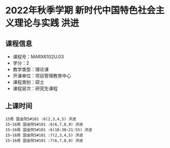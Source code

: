 # 2022年秋季学期 新时代中国特色社会主义理论与实践 洪进






## 课程信息

- 课程号：MARX6102U.03
- 学分：2
- 教学类型：理论课
- 开课单位：项目管理教育中心
- 课程类别：硕士
- 课程层次：研究生课程

## 上课时间

```
15周 国金院5#101 :6(2,3,4,5) 洪进
15~16周 国金院5#101 :6(6,7,8,9) 洪进
15~16周 国金院5#101 :6(18:30~21:55) 洪进
15~16周 国金院5#101 :7(2,3,4,5) 洪进
15~16周 国金院5#101 :7(6,7,8,9) 洪进
```

